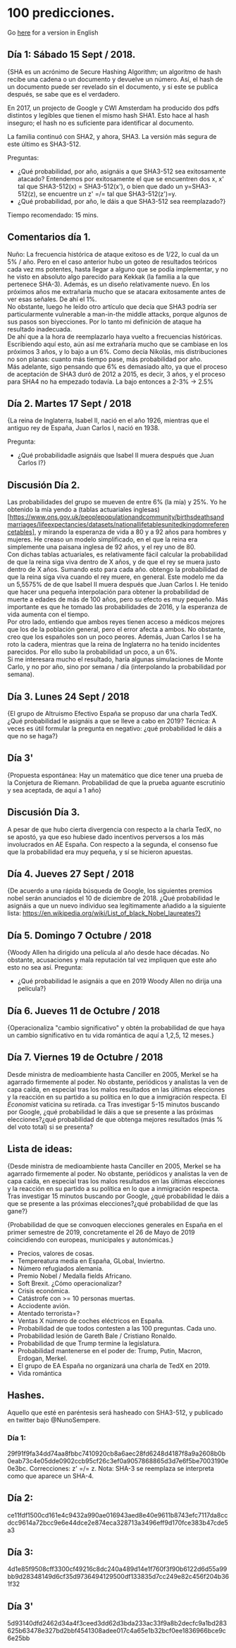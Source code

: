 # 100 predicciones.

Go [here](https://nunosempere.github.io/rat/100-predictions.html) for a version in English

## Día 1: Sábado 15 Sept / 2018.
{SHA es un acrónimo de Secure Hashing Algorithm; un algoritmo de hash recibe una cadena o un documento y devuelve un número.
Así, el hash de un documento puede ser revelado sin el documento, y si este se publica después, se sabe que es el verdadero.

En 2017, un projecto de Google y CWI Amsterdam ha producido dos pdfs distintos y legibles que tienen el mismo hash SHA1.  Esto hace al hash inseguro; el hash no es suficiente para identificar al documento. 

La familia continuó con SHA2, y ahora, SHA3. La versión más segura de este último es SHA3-512.

Preguntas: 
- ¿Qué probabilidad, por año, asignáis a que SHA3-512 sea exitosamente atacado?
Entendemos por exitosamente el que se encuentren dos x, x' tal que SHA3-512(x) = SHA3-512(x'), 
o bien que dado un y=SHA3-512(z), se encuentre un z' =/= tal que SHA3-512(z')=y.
- ¿Qué probabilidad, por año, le dáis a que SHA3-512 sea reemplazado?}  

Tiempo recomendado: 15 mins.

## Comentarios día 1.
Nuño: La frecuencia histórica de ataque exitoso es de 1/22, lo cual da un 5% / año.
Pero en el caso anterior hubo un goteo de resultados teóricos cada vez ms potentes, hasta llegar a alguno que se podía implementar, y no he visto en absoluto algo parecido para Kekkak (la familia a la que pertenece SHA-3).
Además, es un diseño relativamente nuevo. En los próximos años me extrañaría mucho que se atacara exitosamente antes de ver esas señales. De ahí el 1%.  
No obstante, luego he leído otro artículo que decía que SHA3 podría ser particularmente vulnerable a man-in-the middle attacks, porque algunos de sus pasos son biyecciones. Por lo tanto mi definición de ataque ha resultado inadecuada.  
De ahí que a la hora de reemplazarlo haya vuelto a frecuencias históricas. Escribiendo aquí esto, aún así me extrañaría mucho que se cambiase en los próximos 3 años, y lo bajo a un 6%. Como decía Nikolás, mis distribuciones no son planas: cuanto más tiempo pase, más probabilidad por año.  
Más adelante, sigo pensando que 6% es demasiado alto, ya que el proceso de aceptación de SHA3 duró de 2012 a 2015, es decir, 3 años, y el proceso para SHA4 no ha empezado todavía. La bajo entonces a 2-3% -> 2.5%

## Día 2. Martes 17 Sept / 2018
{La reina de Inglaterra, Isabel II, nació en el año 1926, mientras que el antiguo rey de España, Juan Carlos I,  nació en 1938. 

Pregunta: 
- ¿Qué probabilidadle asignáis que Isabel II muera después que Juan Carlos I?}

## Discusión Día 2.
Las probabilidades del grupo se mueven de entre 6% (la mía) y 25%. Yo he obtenido la mía yendo a (tablas actuariales inglesas)[https://www.ons.gov.uk/peoplepopulationandcommunity/birthsdeathsandmarriages/lifeexpectancies/datasets/nationallifetablesunitedkingdomreferencetables], y mirando la esperanza de vida a 80 y a 92 años para hombres y mujeres. He creaso un modelo simplificado, en el que la reina era simplemente una paisana inglesa de 92 años, y el rey uno de 80.  
Con dichas tablas actuariales, es relativamente fácil calcular la probabilidad de que la reina siga viva dentro de X años, y de que el rey se muera justo dentro de X años. Sumando esto para cada año. obtengo la probabilidad de que la reina siga viva cuando el rey muere, en general.  Este modelo me da un 5,5575% de de que Isabel II muera después que Juan Carlos I.  He tenido que hacer una pequeña interpolación para obtener la probabilidad de muerte a edades de más de 100 años, pero su efecto es muy pequeño.  Más importante es que he tomado las probabilidades de 2016, y la esperanza de vida aumenta con el tiempo.  
Por otro lado, entiendo que ambos reyes tienen acceso a médicos mejores que los de la población general, pero el error afecta a ambos. No obstante, creo que los españoles son un poco peores. Además, Juan Carlos I se ha roto la cadera, mientras que la reina de Inglaterra no ha tenido incidentes parecidos. Por ello subo la probabilidad un poco, a un 6%.  
Si me interesara mucho el resultado, haría algunas simulaciones de Monte Carlo, y no por año, sino por semana / día (interpolando la probabilidad por semana).

## Día 3. Lunes 24 Sept / 2018
{El grupo de Altruismo Efectivo España se propuso dar una charla TedX. ¿Qué probabilidad le asignáis a que se lleve a cabo en 2019? Técnica: A veces es útil formular la pregunta en negativo: ¿qué probabilidad le dáis a que no se haga?}

## Día 3'
{Propuesta espontánea: Hay un matemático que dice tener una prueba de la Conjetura de Riemann. Probabilidad de que la prueba aguante escrutinio y sea aceptada, de aquí a 1 año}

## Discusión Día 3.
A pesar de que hubo cierta divergencia con respecto a la charla TedX, no se apostó, ya que eso hubiese dado incentivos perversos a los más involucrados en AE España. Con respecto a la segunda, el consenso fue que la probabilidad era muy pequeña, y sí se hicieron apuestas.  

## Día 4. Jueves 27 Sept / 2018
{De acuerdo a una rápida búsqueda de Google, los siguientes premios nobel serán anunciados el 10 de diciembre de 2018. ¿Qué probabilidad le asignáis a que un nuevo individuo sea legítimamente añadido a la siguiente lista: https://en.wikipedia.org/wiki/List_of_black_Nobel_laureates?}

## Día 5. Domingo 7 Octubre / 2018
{Woody Allen ha dirigido una película al año desde hace décadas. No obstante, acusaciones y mala reputación tal vez impliquen que este año esto no sea así. Pregunta:
- ¿Qué probabilidad le asignáis a que en 2019 Woody Allen no dirija una película?}

## Día 6. Jueves 11 de Octubre / 2018
{Operacionaliza "cambio significativo" y obtén la probabilidad de que haya un cambio significativo en tu vida romántica de aquí a 1,2,5, 12 meses.}

## Día 7. Viernes 19 de Octubre / 2018

Desde ministra de medioambiente hasta Canciller en 2005, Merkel se ha agarrado firmemente al poder. No obstante, periódicos y analistas la ven de capa caída, en especial tras los malos resultados en las últimas elecciones y la reacción en su partido a su política en lo que a inmigración respecta. El _Economist_ vaticina su retirada. ca Tras investigar 5-15 minutos buscando por Google, ¿qué probabilidad le dáis a que se presente a las próximas elecciones?¿qué probabilidad de que obtenga mejores resultados (más % del voto total) si se presenta?

## Lista de ideas:
{Desde ministra de medioambiente hasta Canciller en 2005, Merkel se ha agarrado firmemente al poder. No obstante, periódicos y analistas la ven de capa caída, en especial tras los malos resultados en las últimas elecciones y la reacción en su partido a su política en lo que a inmigración respecta. Tras investigar 15 minutos buscando por Google, ¿qué probabilidad le dáis a que se presente a las próximas elecciones?¿qué probabilidad de que las gane?}

{Probabilidad de que se convoquen elecciones generales en España en el primer semestre de 2019, concretamente el 26 de Mayo de 2019 coincidiendo con europeas, municipales y autonómicas.}

- Precios, valores de cosas.  
- Tempereatura media en España, GLobal, Inviertno.  
- Número refugiados alemania.  
- Premio Nobel / Medalla fields Africano.  
- Soft Brexit. ¿Cómo operacionalizar?  
- Crisis económica.  
- Catástrofe con >= 10 personas muertas. 
- Acciodente avión.  
- Atentado terrorista=?  
- Ventas X número de coches eléctricos en España.  
- Probabilidad de que todos contesten a las 100 preguntas. Cada uno.  
- Probabilidad lesión de Gareth Bale / Cristiano Ronaldo.  
- Probabilidad de que Trump termine la legislatura.  
- Probabilidad mantenerse en el poder de: Trump, Putin, Macron, Erdogan, Merkel.  
- El grupo de EA España no organizará una charla de TedX en 2019.   
- Vida romántica  

## Hashes.
Aquello que esté en paréntesis será hasheado con SHA3-512, y publicado en twitter bajo @NunoSempere.  

### Día 1: 
29f91f9fa34dd74aa8fbbc7410920cb8a6aec28fd6248d4187f8a9a2608b0b0eab73c4e05dde0902ccb95cf26c3ef0a9057868865d3d7e6f5be7003190e0e3bc. 
Correcciones: z' =/= z.
Nota: SHA-3 se reemplaza se interpreta como que aparece un SHA-4.

## Día 2:
ce11fdf1500cd161e4c9432a990ae016943aed8e40e9611b8743efc7117da8ccdcc9614a72bcc9e6e44dce2e874eca328713a3496eff9d170fce383b47cde5a3

## Día 3:
4d1e85f9508cff3300cf49216c8dc240a489d14e1f760f3f90b6122d6d55a99bb9d28348149d6cf35d9736494129500df133835d7cc249e82c456f204b361f32

## Día 3'
5d93140dfd2462d34a4f3ceed3dd62d3bda233ac33f9a8b2decfc9a1bd283625b63478e327bd2bbf4541308adee017c4a65e1b32bcf0ee1836966bce9c6e25bb

